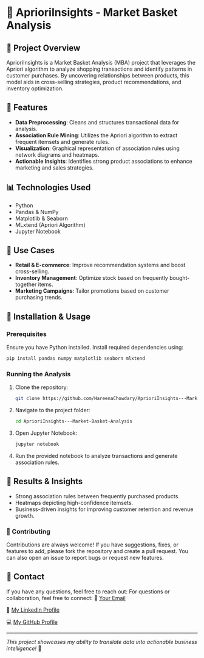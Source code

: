 # 🛂 AprioriInsights - Market Basket Analysis

## 📌 Project Overview
AprioriInsights is a Market Basket Analysis (MBA) project that leverages the Apriori algorithm to analyze shopping transactions and identify patterns in customer purchases. By uncovering relationships between products, this model aids in cross-selling strategies, product recommendations, and inventory optimization.

## 🚀 Features
- **Data Preprocessing**: Cleans and structures transactional data for analysis.
- **Association Rule Mining**: Utilizes the Apriori algorithm to extract frequent itemsets and generate rules.
- **Visualization**: Graphical representation of association rules using network diagrams and heatmaps.
- **Actionable Insights**: Identifies strong product associations to enhance marketing and sales strategies.

## 📊 Technologies Used
- Python
- Pandas & NumPy
- Matplotlib & Seaborn
- MLxtend (Apriori Algorithm)
- Jupyter Notebook

## 🎯 Use Cases
- **Retail & E-commerce**: Improve recommendation systems and boost cross-selling.
- **Inventory Management**: Optimize stock based on frequently bought-together items.
- **Marketing Campaigns**: Tailor promotions based on customer purchasing trends.

## 🔧 Installation & Usage
### Prerequisites
Ensure you have Python installed. Install required dependencies using:
```bash
pip install pandas numpy matplotlib seaborn mlxtend
```
### Running the Analysis
1. Clone the repository:
   ```bash
   git clone https://github.com/HareenaChowdary/AprioriInsights---Market-Basket-Analysis.git
   ```
2. Navigate to the project folder:
   ```bash
   cd AprioriInsights---Market-Basket-Analysis
   ```
3. Open Jupyter Notebook:
   ```bash
   jupyter notebook
   ```
4. Run the provided notebook to analyze transactions and generate association rules.

## 💜 Results & Insights
- Strong association rules between frequently purchased products.
- Heatmaps depicting high-confidence itemsets.
- Business-driven insights for improving customer retention and revenue growth.

### 🌱 Contributing
Contributions are always welcome! If you have suggestions, fixes, or features to add, please fork the repository and create a pull request. You can also open an issue to report bugs or request new features.

## 💌 Contact
If you have any questions, feel free to reach out:
For questions or collaboration, feel free to connect:
📧 [Your Email](hareena.cp@gmail.com)

🔗 [My LinkedIn Profile](https://www.linkedin.com/in/hareena-chowdary-polavaram/) 

💻 [My GitHub Profile](https://github.com/HareenaChowdary)

---
*This project showcases my ability to translate data into actionable business intelligence!* 🚀

